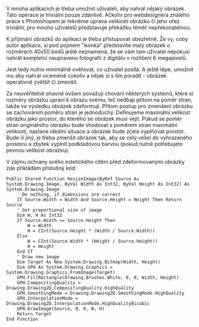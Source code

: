 <!-- dcterms:identifier = aspnetcz#45 -->
<!-- dcterms:title = Zmenšování obrázků se zachováním poměru stran -->
<!-- dcterms:abstract = Za neuvěřitelně ohavné ovšem považuji chování některých systémů, které si rozměry obrázku upraví k obrazu svému, leč nedbají přitom na poměr stran, takže ve výsledku obrázek zdeformují. Přitom postup pro zmenšení obrázku se zachováním poměru stran je jednoduchý. -->
<!-- np9:categoryId = 1 -->
<!-- x4w:category = IT -->
<!-- np9:authorId = 1 -->
<!-- np9:authorEmail = michal.valasek@altairis.cz -->
<!-- dcterms:creator = Michal Altair Valášek -->
<!-- dcterms:created = 2005-08-16T21:07:04.99+02:00 -->
<!-- dcterms:date = 2005-08-16T21:07:04.99+02:00 -->

V mnoha aplikacích je třeba umožnit uživateli, aby nahrál nějaký obrázek. Tato operace je triviální pouze zdánlivě. Ačkoliv pro webdesignéra znalého práce s Photoshopem je řekněme úprava velikosti obrázku či jeho ořez triviální, pro mnoho uživatelů představuje překážku téměř nepřekonatelnou. 

K přijímání obrázků do aplikací je třeba přistupovat obezřetně. Že vy, coby autor aplikace, si pod pojmem "ikonka" představíte malý obrázek o rozměrech 40x50 bodů ještě neznamená, že se vám tam uživatel nepokusí nahrát kompletní neupraveno fotografii z digitálu v rozlišení 6 megapixelů.

Jest tedy nutno minimálně ověřovat, co uživatel posílá. A ještě lépe, umožnit mu aby nahrál víceméně cokoliv a nějak si s tím poradit - obrázek operativně zvětšit či zmenšit.

Za neuvěřitelně ohavné ovšem považuji chování některých systémů, které si rozměry obrázku upraví k obrazu svému, leč nedbají přitom na poměr stran, takže ve výsledku obrázek zdeformují. Přitom postup pro zmenšení obrázku se zachováním poměru stran je jednoduchý. Definujeme maximální velikost obrázku jako prostor, do kterého se obrázek musí vejít. Pokud se poměr stran originálního obrázku bude shodovat s poměrem stran maximální velikosti, nastane ideální situace a obrázek bude zcela vyplňovat prostor. Bude-li jiný, je třeba zmenšit obrázek tak, aby se celý vešel do vyhrazeného prostoru a zbytek vyplnit podkladovou barvou (pokud nutně potřebujete pevnou velikost obrázku).

V zájmu ochrany svého estetického cítění před zdeformovanými obrázky zde přikládám příslušný kód:

    Public Shared Function ResizeImage(ByRef Source As System.Drawing.Image, ByVal Width As Int32, ByVal Height As Int32) As System.Drawing.Image
        ' Do nothing, if dimensions are correct
        If Source.Width = Width And Source.Height = Height Then Return Source
        ' Get proportional size of image
        Dim W, H As Int32
        If Source.Width >= Source.Height Then
            W = Width
            H = CInt(Source.Height * (Width / Source.Width))
        Else
            W = CInt(Source.Width * (Height / Source.Height))
            H = Height
        End If
        ' Draw new image
        Dim Target As New System.Drawing.Bitmap(Width, Height)
        Dim GPH As System.Drawing.Graphics = System.Drawing.Graphics.FromImage(Target)
        GPH.FillRectangle(Drawing.Brushes.White, 0, 0, Width, Height)
        GPH.CompositingQuality = Drawing.Drawing2D.CompositingQuality.HighQuality
        GPH.SmoothingMode = Drawing.Drawing2D.SmoothingMode.HighQuality
        GPH.InterpolationMode = Drawing.Drawing2D.InterpolationMode.HighQualityBicubic
        GPH.DrawImage(Source, 0, 0, W, H)
        Return Target
    End Function